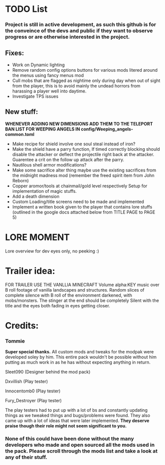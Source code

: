 # TODO List
### Project is still in active development, as such this github is for the conveince of the devs and public if they want to observe progress or are otherwise interested in the project.

 ##  Fixes:
  - Work on Dynamic lighting
  - Remove random config options buttons for various mods litered around the menus using fancy menus mod
  - Cull mobs that are flagged as nightime only during day when out of sight from the player, this is to avoid mainly the undead horrors from harassing a player well into daytime.
  - Investigate TPS issues

   
 ## New stuff:
  **WHENEVER ADDING NEW DIMENSIONS ADD THEM TO THE TELEPORT BAN LIST FOR WEEPING ANGELS IN config/Weeping_angels-common.toml**
  - Make recipe for shield involve one soul steal instead of iron?
  - Make the shield have a parry function, If timed correctly blocking should disable the attacker or deflect the projectile right back at the attacker. Guarentee a crit on the follow up attack after the parry.
  - Nautilous shell armor modifications?
  - Make some sacrifice alter thing maybe use the existing sacrifices from the midnight madness mod (remember the freed spirit item from John Reborn)
  - Copper aromor/tools at chainmail/gold level respectively Setup for implementation of magic stuffs.
  - Add a death dimension
  - Custom Loading/title screens need to be made and implemented
  - Implement a written book given to the player that contains lore stuffs (outlined in the google docs attached below from TITLE PAGE to PAGE 5)

# LORE MOMENT
Lore overview for dev eyes only, no peeking :)

# Trailer idea:
 FOR TRAILER USE THE VANLLIA MINECRAFT Volume alpha:KEY music over B roll footage of vanilla landscapes and structures. 
 Random slices of complete silence with B roll of the environment darkened, with mobs/monsters.
 The stinger at the end should be completely Silent with the title and the eyes both fading in eyes getting closer.

# Credits:
### **Tommie** 
**Super special thanks.** All custom mods and tweaks for the modpak were developed soley by him. This entire pack wouldn't be possible without him putting as much work in as he has without expecting anything in return.  

Sleet090 (Designer behind the mod pack)  

Dxvillish (Play tester)  

Innocentomb0 (Play tester)  

Fury_Destroyer (Play tester)  

The play testers had to put up with a lot of bs and constantly updating things as we tweaked things and bugs/problems were found.
They also came up with a lot of ideas that were later implemented.
**They deserve praise though their role might not seem significant to you.**

### None of this could have been done without the many developers who made and open sourced all the mods used in the pack. Please scroll through the mods list and take a look at any of their stuff. 
